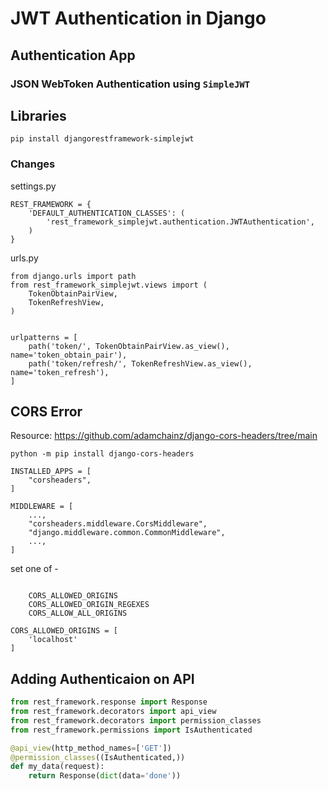 # JWT Authentication in Django

## Authentication App

### JSON WebToken Authentication using `SimpleJWT`

## Libraries
`pip install djangorestframework-simplejwt`

 
### Changes
settings.py
```pycon
REST_FRAMEWORK = {
    'DEFAULT_AUTHENTICATION_CLASSES': (
        'rest_framework_simplejwt.authentication.JWTAuthentication',
    )
}
```

urls.py
```pycon
from django.urls import path
from rest_framework_simplejwt.views import (
    TokenObtainPairView,
    TokenRefreshView,
)


urlpatterns = [
    path('token/', TokenObtainPairView.as_view(), name='token_obtain_pair'),
    path('token/refresh/', TokenRefreshView.as_view(), name='token_refresh'),
]
```




## CORS Error

Resource: https://github.com/adamchainz/django-cors-headers/tree/main

`python -m pip install django-cors-headers`

```pycon
INSTALLED_APPS = [
    "corsheaders",
]

MIDDLEWARE = [
    ...,
    "corsheaders.middleware.CorsMiddleware",
    "django.middleware.common.CommonMiddleware",
    ...,
]
```
set one of - 
```pycon

    CORS_ALLOWED_ORIGINS
    CORS_ALLOWED_ORIGIN_REGEXES
    CORS_ALLOW_ALL_ORIGINS

```

```pycon
CORS_ALLOWED_ORIGINS = [
    'localhost'
]
```

## Adding Authenticaion on API

```py
from rest_framework.response import Response
from rest_framework.decorators import api_view
from rest_framework.decorators import permission_classes
from rest_framework.permissions import IsAuthenticated

@api_view(http_method_names=['GET'])
@permission_classes((IsAuthenticated,))
def my_data(request):
    return Response(dict(data='done'))

```